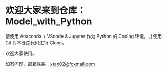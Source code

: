 # 欢迎大家来到仓库：Model_with_Python

请使用 Anaconda + VScode & Jupyter 作为 Python 的 Coding 环境，并使用 Git 对本仓库代码进行 Clone。

欢迎大家使用。

如有问题，邮箱联系：xtan02@foxmail.com